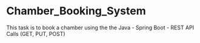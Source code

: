 # Chamber_Booking_System
This task is to book a chamber using the the Java - Spring Boot - REST API Calls (GET, PUT, POST)
